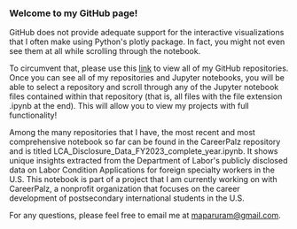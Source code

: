### Welcome to my GitHub page!

GitHub does not provide adequate support for the interactive visualizations that I often make using Python's plotly package. In fact, you might not even see them at all while scrolling through the notebook.

To circumvent that, please use this [link](https://nbviewer.org/github/Tinashe-04/) to view all of my GitHub repositories. Once you can see all of my repositories and Jupyter notebooks, you will be able to select a repository and scroll through any of the Jupyter notebook files contained within that repository (that is, all files with the file extension .ipynb at the end). This will allow you to view my projects with full functionality!

Among the many repositories that I have, the most recent and most comprehensive notebook so far can be found in the CareerPalz repository and is titled LCA_Disclosure_Data_FY2023_complete_year.ipynb. It shows unique insights extracted from the Department of Labor's publicly disclosed data on Labor Condition Applications for foreign specialty workers in the U.S. This notebook is part of a project that I am currently working on with CareerPalz, a nonprofit organization that focuses on the career development of postsecondary international students in the U.S.

For any questions, please feel free to email me at maparuram@gmail.com.
